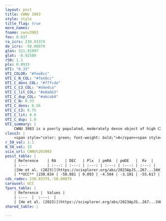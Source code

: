 ```yaml
---
layout: post
title: CWNU 3983
style: style
title_flag: true
more_names: 
fname: cwnu3983
fov: 0.037
ra_icrs: 230.83374
de_icrs: -58.08079
glon: 321.91997
glat: -0.92589
r50: 1.1
plx: 0.0933
UTI: "0.33"
UTI_COLOR: "#fee8cc"
UTI_C_N_COL: "#fee8cc"
UTI_C_dens_COL: "#f7fcde"
UTI_C_C3_COL: "#d4edca"
UTI_C_lit_COL: "#e0a6b3"
UTI_C_dup_COL: "#a6cab9"
UTI_C_N: 0.33
UTI_C_dens: 0.56
UTI_C_C3: 0.75
UTI_C_lit: 0.0
UTI_C_dup: 1.0
UTI_summary: |
    CWNU 3983 is a poorly populated, moderately dense object of high C3 quality. It was recently reported in the literature.
class3: |
    <span style="color: green; font-weight: bold;">A</span><span style="color: #FFC300; font-weight: bold;">B</span>
r_50_val: 1.1
N_50_val: 33
scix_url: CWNU%203983
posit_table: |
    | Reference    | RA    | DEC   | Plx  | pmRA  | pmDE   |  Rv  |
    | :---         | :---: | :---: | :---: | :---: | :---: | :---: |
    |[He et al. (2023)](https://scixplorer.org/abs/2023ApJS..267...34H) | 230.84 | -58.075 | 0.091 | -4.494 | -3.105 | -55.62 |
    | **UCC** |230.834 | -58.081 | 0.093 | -4.504 | -3.101 | -55.617 | 
cds_radec: 230.83374,-58.08079
carousel: UCC
fpars_table: |
    | Reference |  Values |
    | :---  |  :---:  |
    | [He et al. (2023)](https://scixplorer.org/abs/2023ApJS..267...34H) | `A0=6.05, m-M=14.75, logA=8.9` |
shared_table: |
    
---
```

